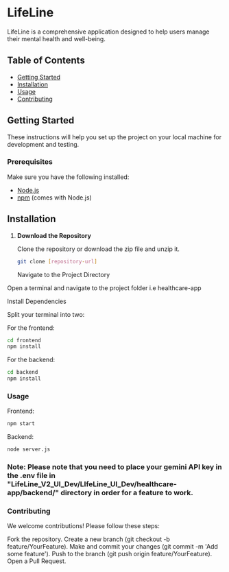 # LifeLine

LifeLine is a comprehensive application designed to help users manage their mental health and well-being.

## Table of Contents
- [Getting Started](#getting-started)
- [Installation](#installation)
- [Usage](#usage)
- [Contributing](#contributing)

## Getting Started

These instructions will help you set up the project on your local machine for development and testing.

### Prerequisites

Make sure you have the following installed:

- [Node.js](https://nodejs.org/) 
- [npm](https://www.npmjs.com/) (comes with Node.js)

## Installation

1. **Download the Repository**

   Clone the repository or download the zip file and unzip it.

   ```bash
   git clone [repository-url]
   ```
   Navigate to the Project Directory

Open a terminal and navigate to the project folder i.e healthcare-app

Install Dependencies

Split your terminal into two:

For the frontend:

```bash
cd frontend
npm install
```
For the backend:

```bash
cd backend
npm install
```

### Usage
Frontend:

```bash
npm start
```

Backend:
```bash
node server.js
```

### Note: Please note that you need to place your gemini API key in the .env file in "LifeLine_V2_UI_Dev/LIfeLine_UI_Dev/healthcare-app/backend/" directory in order for a feature to work. 


### Contributing
We welcome contributions! Please follow these steps:

Fork the repository.
Create a new branch (git checkout -b feature/YourFeature).
Make and commit your changes (git commit -m 'Add some feature').
Push to the branch (git push origin feature/YourFeature).
Open a Pull Request.
